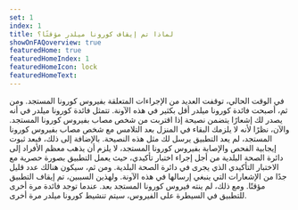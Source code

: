 ```yaml
---
set: 1
index: 1
title: لماذا تم إيقاف كورونا ميلدر مؤقتًا؟ 
showOnFAQoverview: true
featuredHome: true
featuredHomeIndex: 1
featuredHomeIcon: lock
featuredHomeText: 
---
```

في الوقت الحالي، توقفت العديد من الإجراءات المتعلقة بفيروس كورونا المستجد. ومن ثم، أصبحت فائدة كورونا ميلدر أقل بكثير في هذه الآونة. تتمثل فائدة كورونا ميلدر في أنه يصدر لك إشعارًا يتضمن نصيحة إذا اقتربت من شخص مصاب بفيروس كورونا المستجد. والآن، نظرًا لأنه لا يلزمك البقاء في المنزل بعد التلامس مع شخص مصاب بفيروس كورونا المستجد، لم يعد التطبيق يرسل لك مثل هذه النصيحة. بالإضافة إلى ذلك، فبعد ثبوت إيجابية الفحص والإصابة بفيروس كورونا المستجد، لا يلزم أن يذهب معظم الأفراد إلى دائرة الصحة البلدية من أجل إجراء اختبار تأكيدي، حيث يعمل التطبيق بصورة حصرية مع الاختبار التأكيدي الذي يجرى في دائرة الصحة البلدية. ومن ثم، سيكون هنالك عدد قليل جدًا من الإشعارات التي ينبغي إرسالها في هذه الآونة. ولهذين السببين، تم إيقاف التطبيق مؤقتًا. ومع ذلك، لم ينته فيروس كورونا المستجد بعد. عندما توجد فائدة مرة أخرى للتطبيق في السيطرة على الفيروس، سيتم تنشيط كورونا ميلدر مرة أخرى. 
